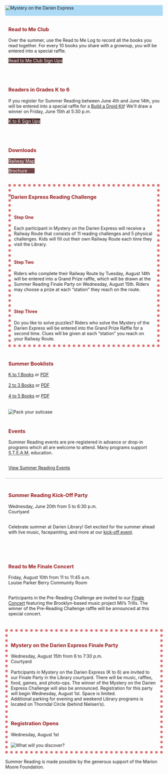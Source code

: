 <div class="row" style="background-color:#addaf5;">
<div class="col-md-12">
<img class="img-responsive center-block" src="/uploads/departments/youth/summer_reading/2018_cl_summer_reading_header.jpg" alt="Mystery on the Darien Express" />
<br />
<br />
</div>
</div>
<div class="row">
<div class="col-md-12">
<div class="row">
<div class="col-md-5">
<div style="padding:10px;">

<h3 style="color:#981f22;">Read to Me Club</h3>

Over the summer, use the Read to Me Log to record all the books you read together. For every 10 books you share with a grownup, you will be entered into a special raffle. 
<br />
<p>
<a href="https://dar.to/2L0Ro90" class="btn-u btn-primary" style="text-decoration:none; color:#fff; background-color:#502f2f;">Read to Me Club Sign Ups</a>
</p>
<br />
</div>
</div>
<div class="col-md-5">
<div style="padding:10px;">

<h3 style="color:#981f22;">Readers in Grades K to 6</h3>

If you register for Summer Reading between June 4th and June 14th, you will be entered into a special raffle for a [Build a Droid Kit](https://dar.to/2J5xXh2 "Build a Droid Kit")! We'll draw a winner on Friday, June 15th at 5:30 p.m.
<br />
<p>
<a href="https://dar.to/2IKLjPG" class="btn-u btn-primary" style="text-decoration:none; color:#fff; background-color:#502f2f;">K to 6 Sign Ups</a>
</p>
<br />
</div>
</div>
<div class="col-md-2">
<div style="padding:10px;">
<h3 style="color:#981f22;">Downloads</h3>
<p>
<a href="https://dar.to/2Gn5VYY" class="btn-u btn-primary" style="text-decoration:none; color:#fff; background-color:#724446;">Railway Map</a>
</p>
<p>
<a href="https://dar.to/2L5ftvB" class="btn-u btn-primary" style="text-decoration:none; color:#fff; background-color:#724446;">Brochure&nbsp;&nbsp;&nbsp;&nbsp;&nbsp;&nbsp;</a>
</p>
</div>
</div>
</div>
</div>
</div>
<div class="row">
<div class="col-md-12">
<div style="padding:10px;">
<div class="row">
<div class="col-md-12" style="border:dotted 8px #db6f70;">
<h3 style="color:#981f22;">Darien Express Reading Challenge</h3>
<div class="row">
<div class="col-md-4">
<div style="padding: 10px 10px 10px 10px;">
<h4 style="color:#981f22;">Step One</h4>
Each participant in Mystery on the Darien Express will receive a Railway Route that consists of 11 reading challenges and 5 physical challenges. Kids will fill out their own Railway Route each time they visit the Library. 
</div>
</div>
<div class="col-md-4">
<div style="padding:10px;">
<h4 style="color:#981f22;">Step Two</h4>

Riders who complete their Railway Route by Tuesday, August 14th will be entered into a Grand Prize raffle, which will be drawn at the Summer Reading Finale Party on Wednesday, August 15th. Riders may choose a prize at each “station” they reach on the route.

</div>
</div>
<div class="col-md-4">
<div style="padding:10px;">
<h4 style="color:#981f22;">Step Three</h4>
Do you like to solve puzzles? Riders who solve the Mystery of the Darien Express will be entered into the Grand Prize Raffle for a second time. Clues will be given at each “station” you reach on your Railway Route.
</div>
</div>
</div>
</div>
</div>
</div>
</div>
</div>
</div>
<div class="row">
<div class="col-md-3">
<div style="padding:10px;"> 

<h3 style="color:#981f22;">Summer Booklists</h3>

[K to 1 Books](https://dar.to/2GiPQUu "K to 1 Recommended Summer Reads") or [PDF](https://dar.to/2ImZl6J "PDF") <br /><br />
[2 to 3 Books](https://dar.to/2IJeJxz "2 to 3 Recommended Summer Reads") or [PDF](https://dar.to/2k1zmr0 "PDF") <br /><br />
[4 to 5 Books](https://dar.to/2IKAqNQ "4 to 5 Recommended Summer Reads") or [PDF](https://dar.to/2Kpux5U "PDF")
<br />
</div> 
</div>
<div class="col-md-3">
<div style="padding:10px;"> 

<img class="img-responsive center-block" src="/uploads/departments/youth/summer_reading/2018_suitcases.jpg" alt="Pack your suitcase" />
<br />
</div> 
</div>
<div class="col-md-6">
<div style="padding:10px;"> 

<h3 style="color:#981f22;">Events</h3>
Summer Reading events are pre-registered in advance or drop-in programs which all are welcome to attend. Many programs support <abbr title="Science, Technology, Enginnering, Arts, and Mathematics">S.T.E.A.M.</abbr> education. 
<br />
<br />

[View Summer Reading Events](https://dar.to/2ICrWsj "Summer Reading Events for Kids")
<br />
</div>
</div> 
</div>

<div class="row" style="border-top:solid 2px #d9dadd; padding-top:10px;">
<div class="col-md-6">
<div style="padding:10px;"> 
<h3 style="color:#981f22;">Summer Reading Kick-Off Party</h3>
Wednesday, June 20th from 5 to 6:30 p.m.<br />
Courtyard
<br />
<br />

Celebrate summer at Darien Library! Get excited for the summer ahead with live music, facepainting, and more at our [kick-off event](https://dar.to/2Gl0cD5 "kick-off event").

<br />
<br />
</div>
</div>
<div class="col-md-6">
<div style="padding:10px;"> 
<h3 style="color:#981f22;">Read to Me Finale Concert</h3>
Friday, August 10th from 11 to 11:45 a.m.<br />
Louise Parker Berry Community Room
<br />
<br />

Participants in the Pre-Reading Challenge are invited to our [Finale Concert](https://dar.to/2LpDnls "Finale Concert") featuring the Brooklyn-based music project Mil’s Trills. The winner of the Pre-Reading Challenge raffle will be announced at this special concert. 
<br />
<br />
</div>
</div>
</div>
<div class="row">
<div class="col-md-12" style="border:dotted 8px #db6f70;">
<div class="row">
<div class="col-md-8"> 
<div style="padding:10px;">
<h3 style="color:#981f22;">Mystery on the Darien Express Finale Party</h3>
Wednesday, August 15th from 6 to 7:30 p.m.<br />
Courtyard
<br />
<br />
Participants in Mystery on the Darien Express (K to 6) are invited to our Finale Party in the Library courtyard. There will be music, raffles, food, games, and photo-ops. The winner of the Mystery on the Darien Express Challenge will also be announced. Registration for this party will begin Wednesday, August 1st. Space is limited. 
<br />
Additional parking for evening and weekend Library programs is located on Thorndal Circle (behind Nielsen’s).
<br />
</div>
</div>
<div class="col-md-4">
<div style="padding:10px;">
<h3 style="color:#981f22;">Registration Opens</h3>
Wednesday, August 1st<br />
<br />
<img class="img-responsive center-block" src="/uploads/departments/youth/summer_reading/2018_map_magnifying_glass.jpg" alt="What will you discover?" />
</div>
</div>
</div>
</div>
</div>
<br />
Summer Reading is made possible by the generous support of the Marion Moore Foundation.